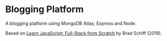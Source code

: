 # Blogging Platform

A blogging platform using MongoDB Atlas, Express and Node.

Based on [Learn JavaScript: Full-Stack from Scratch](https://www.udemy.com/course/learn-javascript-full-stack-from-scratch/) by Brad Schiff (2019).
